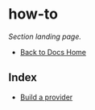 # how-to

_Section landing page._

- [Back to Docs Home](../README.md)

<!-- AUTO-INDEX:BEGIN -->

## Index

- [Build a provider](./build-a-provider.md)

<!-- AUTO-INDEX:END -->
